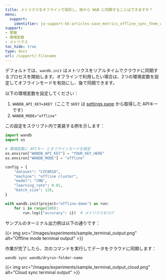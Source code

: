 ```yaml
---
title: メトリクスをオフラインで保存し、後から W&B に同期することはできますか？
menu:
  support:
    identifier: ja-support-kb-articles-save_metrics_offline_sync_them_wb_later
support:
- 実験
- 環境変数
- メトリクス
toc_hide: true
type: docs
url: /support/:filename
---
```


デフォルトでは、`wandb.init` はメトリクスをリアルタイムでクラウドに同期するプロセスを開始します。オフラインで利用したい場合は、2つの環境変数を設定してオフラインモードを有効にし、後で同期できます。

以下の環境変数を設定してください：

1. `WANDB_API_KEY=$KEY`（ここで `$KEY` は [settings page](https://app.wandb.ai/settings) から取得した APIキー です）
2. `WANDB_MODE="offline"`

この設定をスクリプト内で実装する例を示します：

```python
import wandb
import os

# 環境変数に APIキー とオフラインモードを設定
os.environ["WANDB_API_KEY"] = "YOUR_KEY_HERE"
os.environ["WANDB_MODE"] = "offline"

config = {
    "dataset": "CIFAR10",
    "machine": "offline cluster",
    "model": "CNN",
    "learning_rate": 0.01,
    "batch_size": 128,
}

with wandb.init(project="offline-demo") as run:
    for i in range(100):
        run.log({"accuracy": i})  # メトリクスをログ
```

サンプルのターミナル出力例は以下の通りです：

{{< img src="/images/experiments/sample_terminal_output.png" alt="Offline mode terminal output" >}}

作業が完了したら、次のコマンドを実行してデータをクラウドに同期します：

```shell
wandb sync wandb/dryrun-folder-name
```

{{< img src="/images/experiments/sample_terminal_output_cloud.png" alt="Cloud sync terminal output" >}}